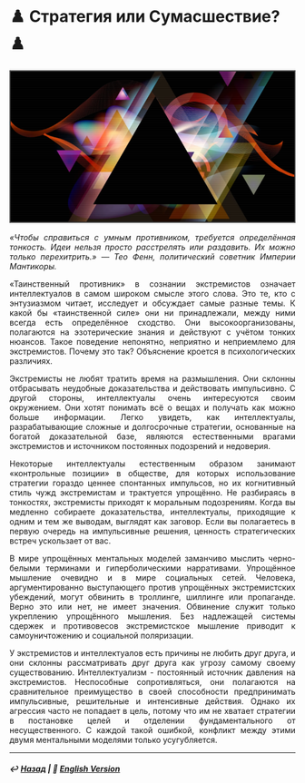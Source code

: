 # ♟️ Стратегия или Сумасшествие? ♟️

![Стратегия или Сумасшествие](https://raw.githubusercontent.com/Rozephyros/rozephyros.github.io/master/%E2%96%B3%20ILLUMINATI%20%E2%96%B3.png)

<p align="justify"><i>«Чтобы справиться с умным противником, требуется определённая тонкость. Идеи нельзя просто расстрелять или раздавить. Их можно только перехитрить.» — Тео Фенн, политический советник Империи Мантикоры.</i></p>

<p align="justify">«Таинственный противник» в сознании экстремистов означает интеллектуалов в самом широком смысле этого слова. Это те, кто с энтузиазмом читает, исследует и обсуждает самые разные темы. К какой бы «таинственной силе» они ни принадлежали, между ними всегда есть определённое сходство. Они высокоорганизованы, полагаются на эзотерические знания и действуют с учётом тонких нюансов. Такое поведение непонятно, неприятно и неприемлемо для экстремистов. Почему это так? Объяснение кроется в психологических различиях.</p>

<p align="justify">Экстремисты не любят тратить время на размышления. Они склонны отбрасывать неудобные доказательства и действовать импульсивно. С другой стороны, интеллектуалы очень интересуются своим окружением. Они хотят понимать всё о вещах и получать как можно больше информации. Легко увидеть, как интеллектуалы, разрабатывающие сложные и долгосрочные стратегии, основанные на богатой доказательной базе, являются естественными врагами экстремистов и источником постоянных подозрений и недоверия.</p>

<p align="justify">Некоторые интеллектуалы естественным образом занимают «контрольные позиции» в обществе, для которых использование стратегии гораздо ценнее спонтанных импульсов, но их когнитивный стиль чужд экстремистам и трактуется упрощённо. Не разбираясь в тонкостях, экстремисты приходят к моральным подозрениям. Когда вы медленно собираете доказательства, интеллектуалы, приходящие к одним и тем же выводам, выглядят как заговор. Если вы полагаетесь в первую очередь на импульсивные решения, ценность стратегических встреч ускользает от вас.</p>

<p align="justify">В мире упрощённых ментальных моделей заманчиво мыслить черно-белыми терминами и гиперболическими нарративами. Упрощённое мышление очевидно и в мире социальных сетей. Человека, аргументированно выступающего против упрощённых экстремистских убеждений, могут обвинить в троллинге, шиллинге или пропаганде. Верно это или нет, не имеет значения. Обвинение служит только укреплению упрощённого мышления. Без надлежащей системы сдержек и противовесов экстремистское мышление приводит к самоуничтожению и социальной поляризации.</p>

<p align="justify">У экстремистов и интеллектуалов есть причины не любить друг друга, и они склонны рассматривать друг друга как угрозу самому своему существованию. Интеллектуализм - постоянный источник давления на экстремистов. Неспособные сопротивляться, они полагаются на сравнительное преимущество в своей способности предпринимать импульсивные, решительные и интенсивные действия. Однако их агрессия часто не попадает в цель, потому что им не хватает стратегии в постановке целей и отделении фундаментального от несущественного. С каждой такой ошибкой, конфликт между этими двумя ментальными моделями только усугубляется.</p>

***

##### ↩️ [Назад](index-2.md) | 🗽 [English Version](illuminati.md) 
